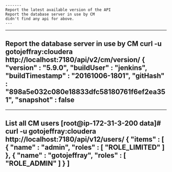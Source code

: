 ~~~
-------
Report the latest available version of the API
Report the database server in use by CM
didn't find any api for above.
---
~~~
----
Report the database server in use by CM
 curl  -u gotojeffray:cloudera  http://localhost:7180/api/v2/cm/version/
{
  "version" : "5.9.0",
  "buildUser" : "jenkins",
  "buildTimestamp" : "20161006-1801",
  "gitHash" : "898a5e032c080e18833dfc58180761f6ef2ea351",
  "snapshot" : false
----
----
List all CM users
[root@ip-172-31-3-200 data]# curl  -u gotojeffray:cloudera  http://localhost:7180/api/v12/users/
{
  "items" : [ {
    "name" : "admin",
    "roles" : [ "ROLE_LIMITED" ]
  }, {
    "name" : "gotojeffray",
    "roles" : [ "ROLE_ADMIN" ]
  } ]
  ----
